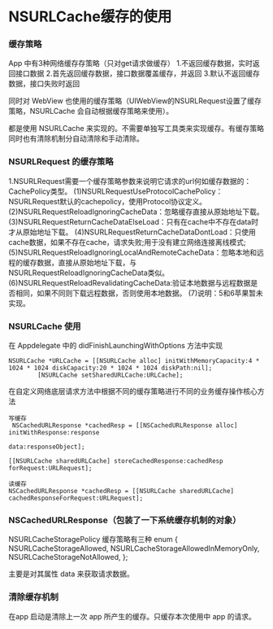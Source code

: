 # NSURLCache缓存的使用

### 缓存策略
App 中有3种网络缓存存策略（只对get请求做缓存）
1.不返回缓存数据，实时返回接口数据
2.首先返回缓存数据，接口数据覆盖缓存，并返回
3.默认不返回缓存数据，接口失败时返回

同时对 WebView 也使用的缓存策略（UIWebView的NSURLRequest设置了缓存策略，NSURLCache 会自动根据缓存策略来使用）。

都是使用 NSURLCache 来实现的。不需要单独写工具类来实现缓存。有缓存策略同时也有清除机制分自动清除和手动清除。


### NSURLRequest 的缓存策略
1.NSURLRequest需要一个缓存策略参数来说明它请求的url何如缓存数据的：CachePolicy类型。
(1)NSURLRequestUseProtocolCachePolicy：NSURLRequest默认的cachepolicy，使用Protocol协议定义。
(2)NSURLRequestReloadIgnoringCacheData：忽略缓存直接从原始地址下载。
(3)NSURLRequestReturnCacheDataElseLoad：只有在cache中不存在data时才从原始地址下载。
(4)NSURLRequestReturnCacheDataDontLoad：只使用cache数据，如果不存在cache，请求失败;用于没有建立网络连接离线模式;
(5)NSURLRequestReloadIgnoringLocalAndRemoteCacheData：忽略本地和远程的缓存数据，直接从原始地址下载，与NSURLRequestReloadIgnoringCacheData类似。 
(6)NSURLRequestReloadRevalidatingCacheData:验证本地数据与远程数据是否相同，如果不同则下载远程数据，否则使用本地数据。
(7)说明：5和6苹果暂未实现。

### NSURLCache 使用

在 Appdelegate 中的 didFinishLaunchingWithOptions 方法中实现

```
NSURLCache *URLCache = [[NSURLCache alloc] initWithMemoryCapacity:4 * 1024 * 1024 diskCapacity:20 * 1024 * 1024 diskPath:nil];
        [NSURLCache setSharedURLCache:URLCache];
```
在自定义网络底层请求方法中根据不同的缓存策略进行不同的业务缓存操作核心方法

```
写缓存
 NSCachedURLResponse *cachedResp = [[NSCachedURLResponse alloc] initWithResponse:response
                                                                              data:responseObject];
                                                                               [[NSURLCache sharedURLCache] storeCachedResponse:cachedResp forRequest:URLRequest];         

读缓存
NSCachedURLResponse *cachedResp = [[NSURLCache sharedURLCache] cachedResponseForRequest:URLRequest];
```

### NSCachedURLResponse（包装了一下系统缓存机制的对象）

NSURLCacheStoragePolicy 缓存策略有三种
enum
{
    NSURLCacheStorageAllowed,
    NSURLCacheStorageAllowedInMemoryOnly,
    NSURLCacheStorageNotAllowed,
};

主要是对其属性 data 来获取请求数据。


### 清除缓存机制

在app 启动是清除上一次 app 所产生的缓存。只缓存本次使用中 app 的请求。
